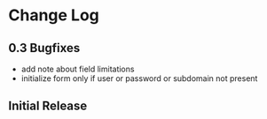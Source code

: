 # Change Log
## 0.3 Bugfixes
   - add note about field limitations
   - initialize form only if user or password or subdomain not present

## Initial Release